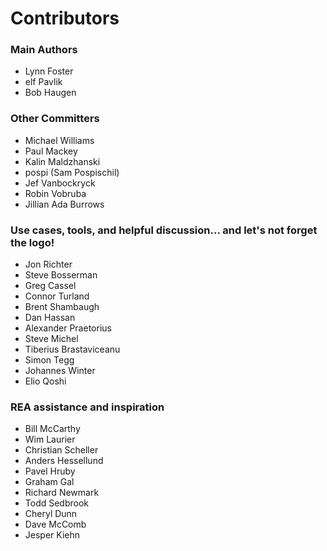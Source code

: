 # Contributors

### Main Authors

* Lynn Foster
* elf Pavlik
* Bob Haugen

### Other Committers

* Michael Williams
* Paul Mackey
* Kalin Maldzhanski
* pospi (Sam Pospischil)
* Jef Vanbockryck
* Robin Vobruba
* Jillian Ada Burrows

### Use cases, tools, and helpful discussion... and let's not forget the logo!

* Jon Richter
* Steve Bosserman
* Greg Cassel
* Connor Turland
* Brent Shambaugh
* Dan Hassan
* Alexander Praetorius
* Steve Michel
* Tiberius Brastaviceanu
* Simon Tegg
* Johannes Winter
* Elio Qoshi

### REA assistance and inspiration

* Bill McCarthy
* Wim Laurier
* Christian Scheller
* Anders Hessellund
* Pavel Hruby
* Graham Gal
* Richard Newmark
* Todd Sedbrook
* Cheryl Dunn
* Dave McComb
* Jesper Kiehn
